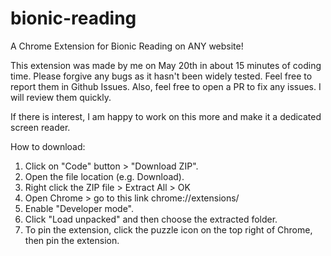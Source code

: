 # bionic-reading
A Chrome Extension for Bionic Reading on ANY website!

This extension was made by me on May 20th in about 15 minutes of coding time. Please forgive any bugs as it hasn't been widely tested. Feel free to report them in Github Issues. Also, feel free to open a PR to fix any issues. I will review them quickly.

If there is interest, I am happy to work on this more and make it a dedicated screen reader. 

How to download:
1. Click on "Code" button > "Download ZIP".
2. Open the file location (e.g. Download).
3. Right click the ZIP file > Extract All > OK
4. Open Chrome > go to this link chrome://extensions/
5. Enable "Developer mode".
6. Click "Load unpacked" and then choose the extracted folder. 
7. To pin the extension, click the puzzle icon on the top right of Chrome, then pin the extension.

